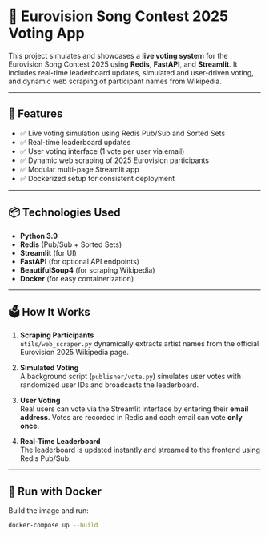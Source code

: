 # 🎤 Eurovision Song Contest 2025 Voting App

This project simulates and showcases a **live voting system** for the Eurovision Song Contest 2025 using **Redis**, **FastAPI**, and **Streamlit**. It includes real-time leaderboard updates, simulated and user-driven voting, and dynamic web scraping of participant names from Wikipedia.

---

## 🚀 Features

- ✅ Live voting simulation using Redis Pub/Sub and Sorted Sets  
- ✅ Real-time leaderboard updates  
- ✅ User voting interface (1 vote per user via email)  
- ✅ Dynamic web scraping of 2025 Eurovision participants  
- ✅ Modular multi-page Streamlit app  
- ✅ Dockerized setup for consistent deployment  

---

## 📦 Technologies Used

- **Python 3.9**
- **Redis** (Pub/Sub + Sorted Sets)
- **Streamlit** (for UI)
- **FastAPI** (for optional API endpoints)
- **BeautifulSoup4** (for scraping Wikipedia)
- **Docker** (for easy containerization)

---

## 🗳️ How It Works

1. **Scraping Participants**  
   `utils/web_scraper.py` dynamically extracts artist names from the official Eurovision 2025 Wikipedia page.

2. **Simulated Voting**  
   A background script (`publisher/vote.py`) simulates user votes with randomized user IDs and broadcasts the leaderboard.

3. **User Voting**  
   Real users can vote via the Streamlit interface by entering their **email address**. Votes are recorded in Redis and each email can vote **only once**.

4. **Real-Time Leaderboard**  
   The leaderboard is updated instantly and streamed to the frontend using Redis Pub/Sub.

---

## 🐳 Run with Docker

Build the image and run:

```bash
docker-compose up --build
```